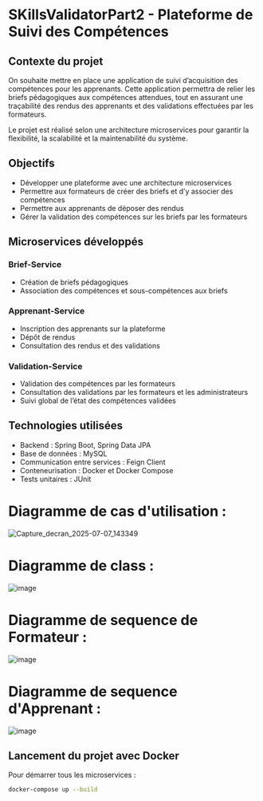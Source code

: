 # SKillsValidatorPart2 - Plateforme de Suivi des Compétences

## Contexte du projet

On souhaite mettre en place une application de suivi d’acquisition des compétences pour les apprenants. Cette application permettra de relier les briefs pédagogiques aux compétences attendues, tout en assurant une traçabilité des rendus des apprenants et des validations effectuées par les formateurs.

Le projet est réalisé selon une architecture microservices pour garantir la flexibilité, la scalabilité et la maintenabilité du système.

## Objectifs

- Développer une plateforme avec une architecture microservices
- Permettre aux formateurs de créer des briefs et d’y associer des compétences
- Permettre aux apprenants de déposer des rendus
- Gérer la validation des compétences sur les briefs par les formateurs

## Microservices développés

### Brief-Service
- Création de briefs pédagogiques
- Association des compétences et sous-compétences aux briefs

### Apprenant-Service
- Inscription des apprenants sur la plateforme
- Dépôt de rendus
- Consultation des rendus et des validations

### Validation-Service
- Validation des compétences par les formateurs
- Consultation des validations par les formateurs et les administrateurs
- Suivi global de l’état des compétences validées

## Technologies utilisées

- Backend : Spring Boot, Spring Data JPA
- Base de données : MySQL 
- Communication entre services : Feign Client 
- Conteneurisation : Docker et Docker Compose
- Tests unitaires : JUnit


# Diagramme de cas d'utilisation :

![Capture_decran_2025-07-07_143349](https://github.com/user-attachments/assets/12e76859-5777-4605-bf76-cf8716513ce2)

# Diagramme de class :

![image](https://github.com/user-attachments/assets/ae2ae335-304f-4cf6-89d7-29c1df62851f)

# Diagramme de sequence de Formateur :

![image](https://github.com/user-attachments/assets/6154b5f7-57ba-4b05-b316-ac5512f8b7f2)


# Diagramme de sequence d'Apprenant :

![image](https://github.com/user-attachments/assets/a3008a87-9bcf-45a7-8b12-5bbcfa01d451)

## Lancement du projet avec Docker

Pour démarrer tous les microservices :

```bash
docker-compose up --build


